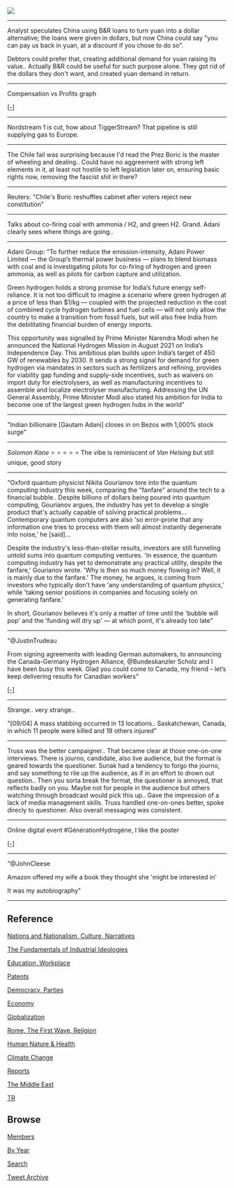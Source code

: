 <img src="https://drive.google.com/uc?export=view&id=1B2wf9R7AMH1d7Vw6e2mucLbIQ5NSjir7"/>

---

Analyst speculates China using B&R loans to turn yuan into a dollar
alternative; the loans were given in dollars, but now China could say
"you can pay us back in yuan, at a discount if you chose to do so".

Debtors could prefer that, creating additional demand for yuan raising
its value.. Actually B&R could be useful for such purpose alone. They
got rid of the dollars they don't want, and created yuan demand in
return.

---

Compensation vs Profits graph

[[-]](2019/05/stats.html#compprof)

---

Nordstream 1 is cut, how about TiggerStream?  That pipeline is still
supplying gas to Europe.

---

The Chile fail was surprising because I'd read the Prez Boric is the
master of wheeling and dealing.. Could have no aggreement with strong
left elements in it, at least not hostile to left legislation later
on, ensuring basic rights now, removing the fascist shit in there?

---

Reuters: "Chile's Boric reshuffles cabinet after voters reject new constitution"

---

Talks about co-firing coal with ammonia / H2, and green
H2. Grand. Adani clearly sees where things are going..

---

Adani Group: "To further reduce the emission-intensity, Adani Power
Limited — the Group’s thermal power business — plans to blend biomass
with coal and is investigating pilots for co-firing of hydrogen and
green ammonia, as well as pilots for carbon capture and utilization.

Green hydrogen holds a strong promise for India’s future energy
self-reliance. It is not too difficult to imagine a scenario where
green hydrogen at a price of less than $1/kg — coupled with the
projected reduction in the cost of combined cycle hydrogen turbines
and fuel cells — will not only allow the country to make a transition
from fossil fuels, but will also free India from the debilitating
financial burden of energy imports.

This opportunity was signalled by Prime Minister Narendra Modi when he
announced the National Hydrogen Mission in August 2021 on India’s
Independence Day. This ambitious plan builds upon India’s target of
450 GW of renewables by 2030. It sends a strong signal for demand for
green hydrogen via mandates in sectors such as fertilizers and
refining, provides for viability gap funding and supply-side
incentives, such as waivers on import duty for electrolysers, as well
as manufacturing incentives to assemble and localize electrolyser
manufacturing. Addressing the UN General Assembly, Prime Minister Modi
also stated his ambition for India to become one of the largest green
hydrogen hubs in the world"

---

"Indian billionaire [Gautam Adani] closes in on Bezos with 1,000% stock surge"

---

*Solomon Kane* ⭐ ⭐ ⭐ ⭐ ⭐ The vibe is reminiscent of *Van Helsing*
but still unique, good story

---

"Oxford quantum physicist Nikita Gourianov tore into the quantum
computing industry this week, comparing the "fanfare" around the tech
to a financial bubble.. Despite billions of dollars being poured into
quantum computing, Gourianov argues, the industry has yet to develop a
single product that's actually capable of solving practical
problems... Contemporary quantum computers are also 'so error-prone
that any information one tries to process with them will almost
instantly degenerate into noise,' he [said]...

Despite the industry's less-than-stellar results, investors are still
funneling untold sums into quantum computing ventures. 'In essence,
the quantum computing industry has yet to demonstrate any practical
utility, despite the fanfare,' Gourianov wrote. 'Why is then so much
money flowing in? Well, it is mainly due to the fanfare.' The money,
he argues, is coming from investors who typically don't have 'any
understanding of quantum physics,' while 'taking senior positions in
companies and focusing solely on generating fanfare.'

In short, Gourianov believes it's only a matter of time until the
'bubble will pop' and the 'funding will dry up' — at which point, it's
already too late"

---

"@JustinTrudeau

From signing agreements with leading German automakers, to announcing
the Canada-Germany Hydrogen Alliance, @Bundeskanzler Scholz and I have
been busy this week. Glad you could come to Canada, my friend – let’s
keep delivering results for Canadian workers"

[[-]](https://twitter.com/JustinTrudeau/status/1562246803784974337)

---

Strange.. very strange..

"[09/04] A mass stabbing occurred in 13 locations.. Saskatchewan,
Canada, in which 11 people were killed and 19 others injured"

---

Truss was the better campaigner.. That became clear at those
one-on-one interviews. There is journo, candidate, also live audience,
but the format is geared towards the questioner. Sunak had a tendency
to forgo the journo, and say something to rile up the audience, as if
in an effort to drown out question.. Then you sorta break the format,
the questioner is annoyed, that reflects badly on you. Maybe not for
people in the audience but others watching through broadcast would
pick this up.. Gave the impression of a lack of media management
skills. Truss handled one-on-ones better, spoke direcly to
questioner. Also overall messaging was consistent.

---

Online digital event \#GénérationHydrogène, I like the poster

[[-]](https://pbs.twimg.com/media/Fb5xqlFWAAA8SDH?format=jpg&name=small)

---

"@JohnCleese

Amazon offered my wife a book they thought she 'might be interested in'

It was my autobiography"

---

## Reference

[Nations and Nationalism, Culture, Narratives](2013/02/nations-and-nationalism.html)

[The Fundamentals of Industrial Ideologies](2011/04/fundamentals-of-industrial-ideologies.html)

[Education, Workplace](2017/09/education-workplace.html)

[Patents](2018/09/patents.html)

[Democracy, Parties](2016/11/democracy.html)

[Economy](2018/05/economy.html)

[Globalization](2018/09/globalization.html)

[Rome, The First Wave, Religion](2017/12/rome.html)

[Human Nature & Health](2020/07/human-nature.html)

[Climate Change](2018/12/climate.html)

[Reports](2019/05/reports.html)

[The Middle East](2019/07/middleeast.html)

[TR](../tr)

## Browse

[Members](2022/08/members.html)

[By Year](years.html)

[Search](search.html)

[Tweet Archive](tweets/index.html)
